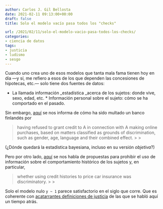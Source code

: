 ```yaml
---
author: Carlos J. Gil Bellosta
date: 2021-02-11 09:13:00+00:00
draft: false
title: Solo el modelo vacío pasa todos los "checks"

url: /2021/02/11/solo-el-modelo-vacio-pasa-todos-los-checks/
categories:
- ciencia de datos
tags:
- justicia
- ludismo
- sesgo
---
```





Cuando uno crea uno de esos modelos que tanta mala fama tienen hoy en día —y sí, me refiero a esos de los que dependen las concesiones de hipotecas, etc.— solo tiene dos fuentes de datos:





  * La llamada información _estadística _acerca de los sujetos: donde vive, sexo, edad, etc.  * Información personal sobre el sujeto: cómo se ha comportado en el pasado.





Sin embargo, [aquí](https://equineteurope.org/2018/finland-assessing-credit-rating-on-the-basis-of-statistical-data-alone-is/) se nos informa de cómo ha sido multado un banco finlandés por







<blockquote>having refused to grant credit to A in connection with A making online purchases, based on matters classified as grounds of discrimination, such as gender, age, language and their combined effect.
>
> </blockquote>







(¿Dónde quedará la estadística bayesiana, incluso en su versión _objetiva_?)







Pero por otro lado, [aquí](https://marginalrevolution.com/marginalrevolution/2018/10/unintended-consequences-information-bans.html) se nos habla de propuestas para prohibir el uso de información sobre el comportamiento histórico de los sujetos y, en particular,







<blockquote>whether using credit histories to price car insurance was discriminatory.
>
> </blockquote>







Solo el modelo nulo `y ~ 1` parece satisfactorio en el siglo que corre. Que es coherente con [acatarrantes definiciones de justicia](https://www.datanalytics.com/2020/02/26/algoritmos-y-acatarrantes-definiciones-de-justicia/) de las que se habló aquí un tiempo atrás.



